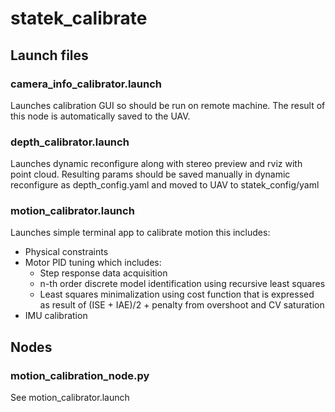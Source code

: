 # statek_calibrate
## Launch files
### camera_info_calibrator.launch
Launches calibration GUI so should be run on remote machine.
The result of this node is automatically saved to the UAV.

### depth_calibrator.launch
Launches dynamic reconfigure along with stereo preview and rviz with point cloud. 
Resulting params should be saved manually in dynamic reconfigure as depth_config.yaml and moved to UAV to statek_config/yaml

### motion_calibrator.launch
Launches simple terminal app to calibrate motion this includes:
* Physical constraints
* Motor PID tuning which includes:
  * Step response data acquisition
  * n-th order discrete model identification using recursive least squares
  * Least squares minimalization using cost function that is expressed as result of (ISE + IAE)/2 + penalty from overshoot and CV saturation
* IMU calibration

## Nodes
### motion_calibration_node.py
See motion_calibrator.launch
